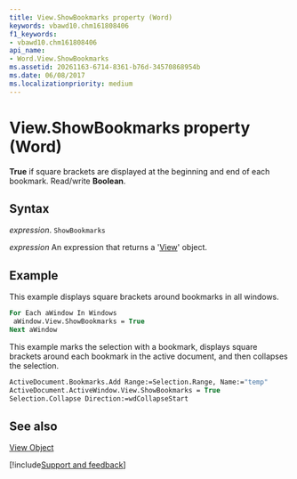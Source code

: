 ```yaml
---
title: View.ShowBookmarks property (Word)
keywords: vbawd10.chm161808406
f1_keywords:
- vbawd10.chm161808406
api_name:
- Word.View.ShowBookmarks
ms.assetid: 20261163-6714-8361-b76d-34570868954b
ms.date: 06/08/2017
ms.localizationpriority: medium
---
```



# View.ShowBookmarks property (Word)

 **True** if square brackets are displayed at the beginning and end of each bookmark. Read/write **Boolean**.


## Syntax

_expression_. `ShowBookmarks`

 _expression_ An expression that returns a '[View](Word.View.md)' object.


## Example

This example displays square brackets around bookmarks in all windows.


```vb
For Each aWindow In Windows 
 aWindow.View.ShowBookmarks = True 
Next aWindow
```

This example marks the selection with a bookmark, displays square brackets around each bookmark in the active document, and then collapses the selection.




```vb
ActiveDocument.Bookmarks.Add Range:=Selection.Range, Name:="temp" 
ActiveDocument.ActiveWindow.View.ShowBookmarks = True 
Selection.Collapse Direction:=wdCollapseStart
```


## See also


[View Object](Word.View.md)

[!include[Support and feedback](~/includes/feedback-boilerplate.md)]